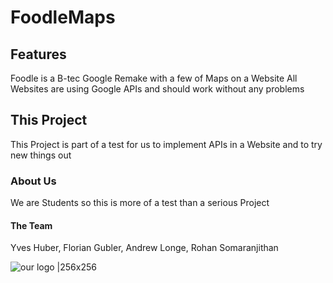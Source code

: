 # FoodleMaps

## Features

Foodle is a B-tec Google Remake with a few of Maps on a Website
All Websites are using Google APIs and should work without any problems

## This Project

This Project is part of a test for us to implement APIs in a Website and to try new things out

### About Us

We are Students so this is more of a test than a serious Project

#### The Team

Yves Huber, Florian Gubler, Andrew Longe, Rohan Somaranjithan

![our logo |256x256](https://github.com/YvesHuber/FoodleMaps/tree/images/logo.png)

